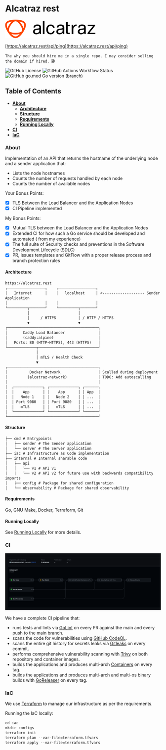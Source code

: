 # Alcatraz rest

![Alcatraz Rest](docs/assets/logo.svg)

[https://alcatraz.rest/api/ping](https://alcatraz.rest/api/ping)

`The why you should hire me in a single repo. I may consider selling the domain if hired.` :stuck_out_tongue_winking_eye:


![GitHub License](https://img.shields.io/github/license/ihatemodels/alcatraz-rest)
![GitHub Actions Workflow Status](https://img.shields.io/github/actions/workflow/status/ihatemodels/alcatraz-rest/ci.yml)
![GitHub go.mod Go version (branch)](https://img.shields.io/github/go-mod/go-version/ihatemodels/alcatraz-rest/main)

## Table of Contents

- **[About](#about)**
    - **[Architecture](#architecture)**
    - **[Structure](#structure)**
    - **[Requirements](#requirements)**
    - **[Running Locally](docs/running.md)**
- **[CI](#ci)**
- **[IaC](#iac)**

### About 

Implementation of an API that returns the hostname of the underlying node and a sender application that:

- Lists the node hostnames
- Counts the number of requests handled by each node
- Counts the number of available nodes

Your Bonus Points:

- [x] TLS Between the Load Balancer and the Application Nodes
- [x] CI Pipeline implemented

My Bonus Points:

- [X] Mutual TLS between the Load Balancer and the Application Nodes
- [x] Extended CI for how such a Go service should be developed and automated ( from my experience)
- [x] The full suite of Security checks and preventions in the Software Development Lifecycle (SDLC)
- [x] PR, Issues templates and GitFlow with a proper release process and branch protection rules

#### **Architecture**

```
https://alcatraz.rest
┌─────────────────┐    ┌─────────────────┐
│   Internet      │    │   localhost     │ <------------------- Sender Application
│                 │    │                 │
└─────────┬───────┘    └─────────┬───────┘
          │                      │
          │     / HTTPS          │ / HTTP / HTTPS
          ▼                      ▼
┌─────────────────────────────────────────┐
│       Caddy Load Balancer               │
│       (caddy:alpine)                    │ 
│   Ports: 80 (HTTP→HTTPS), 443 (HTTPS)   │
└─────────────┬───────────────────────────┘
              │
              │ mTLS / Health Check     
              ▼
┌─────────────────────────────────────────┐
│          Docker Network                 │ Scalled during deployment
│         (alcatraz-network)              │ TODO: Add autoscalling
│                                         │
│  ┌─────────────┐ ┌─────────────┐ ┌──────┐
│  │    App      │ │    App      │ │ App  │  
│  │   Node 1    │ │   Node 2    │ │ ...  │
│  │ Port 9080   │ │ Port 9080   │ │ ...  │
│  │   mTLS      │ │   mTLS      │ │ ...  │
│  └─────────────┘ └─────────────┘ └──────┘
└─────────────────────────────────────────┘
```

#### **Structure**

```shell
├── cmd # Entrypoints 
│   ├── sender # The Sender application
│   └── server # The Server application
├── iac # Infrastructure as Code implementation
├── internal # Internal sharable code
│   ├── api
│   │   └── v1 # API v1
|   |   └── v2 # API v2 for future use with backwards compatibility imports
│   ├── config # Package for shared configuration
│   └── observability # Package for shared observability
```

#### **Requirements**

Go, GNU Make, Docker, Terraform, Git

#### **Running Locally**

See [Running Locally](docs/running.md) for more details.

### CI

![CI](docs/assets/release.png)

We have a complete CI pipeline that: 

- runs tests and lints via [GoLint](https://github.com/golangci/golangci-lint) on every PR against the main and every push to the main branch.
- scans the code for vulnerabilities using [GitHub CodeQL](https://docs.github.com/en/code-security/code-scanning/automatically-scanning-your-code-for-vulnerabilities-and-errors/about-code-scanning).
- scans the entire git history for secrets leaks via [Gitleaks](https://github.com/gitleaks/gitleaks) on every commit.
- performs comprehensive vulnerability scanning with [Trivy](https://github.com/aquasecurity/trivy) on both repository and container images.
- builds the applications and produces multi-arch [Containers](https://github.com/ihatemodels/alcatraz-rest/pkgs/container/alcatraz-rest) on every tag.
- builds the applications and produces multi-arch and multi-os binary builds with [GoReleaser](https://goreleaser.com/) on every tag.

### IaC

We use [Terraform](https://www.terraform.io/) to manage our infrastructure as per the requirements.

Running the IaC locally:

```shell
cd iac
mkdir configs
terraform init
terraform plan --var-file=terraform.tfvars
terraform apply --var-file=terraform.tfvars
```